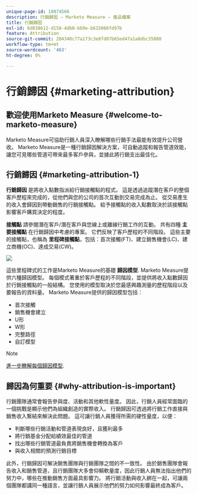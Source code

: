 ```yaml
---
unique-page-id: 18874566
description: 行銷歸因 — Marketo Measure — 產品檔案
title: 行銷歸因
exl-id: 6d838612-d158-4db0-bb9e-b615066fd97b
feature: Attribution
source-git-commit: 204340c77a173c3e8fd87b65ed47a1a0dbc35880
workflow-type: tm+mt
source-wordcount: '463'
ht-degree: 0%

---
```


# 行銷歸因 {#marketing-attribution}

## 歡迎使用Marketo Measure {#welcome-to-marketo-measure}

Marketo Measure可協助行銷人員深入瞭解哪些行銷手法最能有效提升公司營收。 Marketo Measure是一種行銷歸因解決方案，可自動追蹤和報告管道效能，讓您可見哪些管道可帶來最多客戶參與，並據此將行銷支出最佳化。

## 行銷歸因 {#marketing-attribution-1}

**行銷歸因** 是將收入點數指派給行銷接觸點的程式。 這是透過追蹤潛在客戶的整個客戶歷程來完成的，從他們與您的公司的首次互動到交易完成為止。 從交易產生的收入會歸因到帶動銷售的行銷接觸點。 給予接觸點的收入點數取決於該接觸點影響客戶購買決定的程度。

**接觸點** 請參閱潛在客戶/潛在客戶與您線上或離線行銷工作的互動。 共有四種 **主要接觸點** 在行銷歸因中考慮的專案。 它們反映了客戶歷程的不同階段。 這些主要的接觸點，也稱為 **里程碑接觸點**，包括：首次接觸(FT)、建立銷售機會(LC)、建立商機(OC)、達成交易(CW)。

![](assets/1.png)

這些里程碑式的工作是Marketo Measure的基礎 **歸因模型**. Marketo Measure提供六種歸因模型。 每個模式著重於客戶歷程的不同階段，並提供將收入點數歸因於行銷接觸點的一般結構。 您使用的模型取決於您最感興趣測量的歷程階段以及要報告的資料量。 Marketo Measure提供的歸因模型包括：

* 首次接觸
* 銷售機會建立
* U形
* W形
* 完整路徑
* 自訂模型

>[!NOTE]
>
>[進一步瞭解每個歸因模型](/help/introduction-to-marketo-measure/overview-resources/marketo-measure-attribution-models.md).

## 歸因為何重要 {#why-attribution-is-important}

行銷團隊通常會報告參與度、活動和其他軟性量度。 因此，行銷人員經常面臨的一個挑戰是顯示他們為組織創造的實際收入。 行銷歸因可透過將行銷工作直接與銷售收入繫結來解決此問題。 這可讓行銷人員獲得所需的硬性量度，以便：

* 判斷哪些行銷活動和管道表現良好，且獲利最多
* 將行銷基金分配給績效最佳的管道
* 找出哪些行銷管道最負責將銷售機會轉換為客戶
* 與收入相關的預測行銷目標

此外，行銷歸因可解決銷售團隊與行銷團隊之間的不一致性。 由於銷售團隊會報告收入和銷售管道，且行銷團隊大多會仰賴軟量度，因此行銷人員無法指出他們的努力中，哪些在推動銷售方面最具影響力。 將行銷活動與收入綁在一起，可讓兩個團隊都講同一種語言，並讓行銷人員展示他們的努力如何影響最終成為客戶。
